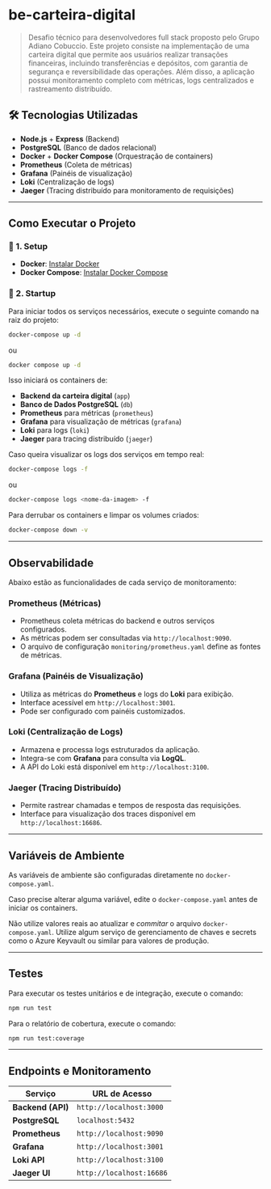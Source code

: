 # be-carteira-digital
> Desafio técnico para desenvolvedores full stack proposto pelo Grupo Adiano Cobuccio.
Este projeto consiste na implementação de uma carteira digital que permite aos usuários realizar transações financeiras, incluindo transferências e depósitos, com garantia de segurança e reversibilidade das operações. Além disso, a aplicação possui monitoramento completo com métricas, logs centralizados e rastreamento distribuído.

## 🛠 Tecnologias Utilizadas

- **Node.js** + **Express** (Backend)
- **PostgreSQL** (Banco de dados relacional)
- **Docker** + **Docker Compose** (Orquestração de containers)
- **Prometheus** (Coleta de métricas)
- **Grafana** (Painéis de visualização)
- **Loki** (Centralização de logs)
- **Jaeger** (Tracing distribuído para monitoramento de requisições)

---

## Como Executar o Projeto

### 🔹 1. Setup

- **Docker**: [Instalar Docker](https://docs.docker.com/get-docker/)
- **Docker Compose**: [Instalar Docker Compose](https://docs.docker.com/compose/install/)

### 🔹 2. Startup

Para iniciar todos os serviços necessários, execute o seguinte comando na raiz do projeto:

```sh
docker-compose up -d
```

ou

```sh
docker compose up -d
```

Isso iniciará os containers de:
- **Backend da carteira digital** (`app`)
- **Banco de Dados PostgreSQL** (`db`)
- **Prometheus** para métricas (`prometheus`)
- **Grafana** para visualização de métricas (`grafana`)
- **Loki** para logs (`loki`)
- **Jaeger** para tracing distribuído (`jaeger`)

Caso queira visualizar os logs dos serviços em tempo real:

```sh
docker-compose logs -f
```

ou 

```sh
docker-compose logs <nome-da-imagem> -f
```

Para derrubar os containers e limpar os volumes criados:

```sh
docker-compose down -v
```

---

## Observabilidade

Abaixo estão as funcionalidades de cada serviço de monitoramento:

### **Prometheus** (Métricas)

- Prometheus coleta métricas do backend e outros serviços configurados.
- As métricas podem ser consultadas via `http://localhost:9090`.
- O arquivo de configuração `monitoring/prometheus.yaml` define as fontes de métricas.

### **Grafana** (Painéis de Visualização)

- Utiliza as métricas do **Prometheus** e logs do **Loki** para exibição.
- Interface acessível em `http://localhost:3001`.
- Pode ser configurado com painéis customizados.

### **Loki** (Centralização de Logs)

- Armazena e processa logs estruturados da aplicação.
- Integra-se com **Grafana** para consulta via **LogQL**.
- A API do Loki está disponível em `http://localhost:3100`.

### **Jaeger** (Tracing Distribuído)

- Permite rastrear chamadas e tempos de resposta das requisições.
- Interface para visualização dos traces disponível em `http://localhost:16686`.

---

## Variáveis de Ambiente

As variáveis de ambiente são configuradas diretamente no `docker-compose.yaml`.

Caso precise alterar alguma variável, edite o `docker-compose.yaml` antes de iniciar os containers.

Não utilize valores reais ao atualizar e _commitar_ o arquivo `docker-compose.yaml`. Utilize algum serviço de gerenciamento de chaves e secrets como o Azure Keyvault ou similar para valores de produção. 

---

## Testes

Para executar os testes unitários e de integração, execute o comando:

```sh
npm run test
```

Para o relatório de cobertura, execute o comando:

```sh
npm run test:coverage
```

---

## Endpoints e Monitoramento

| Serviço       | URL de Acesso |
|--------------|----------------|
| **Backend (API)** | `http://localhost:3000` |
| **PostgreSQL** | `localhost:5432` |
| **Prometheus** | `http://localhost:9090` |
| **Grafana** | `http://localhost:3001` |
| **Loki API** | `http://localhost:3100` |
| **Jaeger UI** | `http://localhost:16686` |
